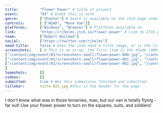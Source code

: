 ```yaml
---
title:          "Flower Power" # title of project
event:          "03" # Event this is with
genre:          ["Shooter"] # Genre is available on the itch page under more information
controls:       [ ["WSAD", "Move Van"]]
platforms:      ["Windows", "Browser"] # Platforms available on
link:           "https://rjhelms.itch.io/flower-power" # Link to ITCH page
team:           ["Robert Hailman"]
social:         ["https://twitter.com/rjhelms"]
need-title:     false # Does the item need a title image, or is the first image in the screenshots it
screenshots:    [ # This is an array, the first item is the thumb (480x270), and the second is the screenshot (1920x1080)
["/content/img/event/03/screenshots-small/flowerpower-000.jpg", "/content/img/event/03/screenshots/flowerpower-000.jpg"],
["/content/img/event/03/screenshots-small/flowerpower-001.jpg", "/content/img/event/03/screenshots/flowerpower-001.jpg"],
["/content/img/event/03/screenshots-small/flowerpower-002.jpg", "/content/img/event/03/screenshots/flowerpower-002.jpg"]
]
teamshots:      []
videos:         []
submitted:      true # Was this submission finished and submitted
titlebar:       title-023.jpg #this is the header for the page
---
```

I don't know what was in those brownies, man, but our van is totally flying - far out! Use your flower power to turn on the squares, suits, and soldiers!